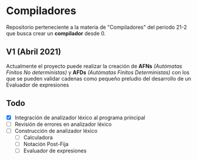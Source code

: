 # Compiladores
Repositorio perteneciente a la materia de "Compiladores" del periodo 21-2 que busca crear un **compilador** desde 0.

## V1 (Abril 2021)
Actualmente el proyecto puede realizar la creación de **AFNs** *(Autómatas Finitos No deterministas)* y **AFDs** *(Autómatas Finitos Deterministas)* con los que se pueden validar cadenas como pequeño preludio del desarrollo de un Evaluador de expresiones

## Todo
- [x] Integración de analizador léxico al programa principal
- [ ] Revisión de errores en analizador léxico
- [ ] Construcción de analizador léxico
  - [ ] Calculadora
  - [ ] Notación Post-Fija
  - [ ] Evaluador de expresiones